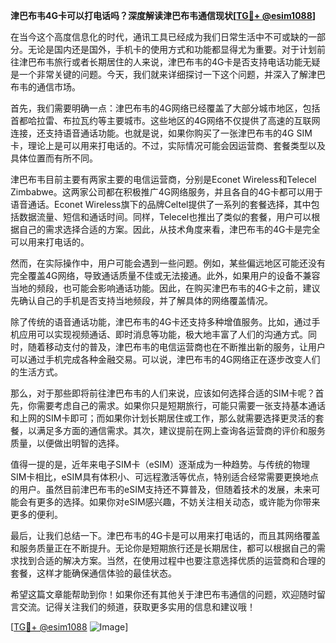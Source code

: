 **津巴布韦4G卡可以打电话吗？深度解读津巴布韦通信现状[[TG💪+ @esim1088](https://t.me/s/esim1088)]**

在当今这个高度信息化的时代，通讯工具已经成为我们日常生活中不可或缺的一部分。无论是国内还是国外，手机卡的使用方式和功能都显得尤为重要。对于计划前往津巴布韦旅行或者长期居住的人来说，津巴布韦的4G卡是否支持电话功能无疑是一个非常关键的问题。今天，我们就来详细探讨一下这个问题，并深入了解津巴布韦的通信市场。

首先，我们需要明确一点：津巴布韦的4G网络已经覆盖了大部分城市地区，包括首都哈拉雷、布拉瓦约等主要城市。这些地区的4G网络不仅提供了高速的互联网连接，还支持语音通话功能。也就是说，如果你购买了一张津巴布韦的4G SIM卡，理论上是可以用来打电话的。不过，实际情况可能会因运营商、套餐类型以及具体位置而有所不同。

津巴布韦目前主要有两家主要的电信运营商，分别是Econet Wireless和Telecel Zimbabwe。这两家公司都在积极推广4G网络服务，并且各自的4G卡都可以用于语音通话。Econet Wireless旗下的品牌Celtel提供了一系列的套餐选择，其中包括数据流量、短信和通话时间。同样，Telecel也推出了类似的套餐，用户可以根据自己的需求选择合适的方案。因此，从技术角度来看，津巴布韦的4G卡是完全可以用来打电话的。

然而，在实际操作中，用户可能会遇到一些问题。例如，某些偏远地区可能还没有完全覆盖4G网络，导致通话质量不佳或无法接通。此外，如果用户的设备不兼容当地的频段，也可能会影响通话功能。因此，在购买津巴布韦的4G卡之前，建议先确认自己的手机是否支持当地频段，并了解具体的网络覆盖情况。

除了传统的语音通话功能，津巴布韦的4G卡还支持多种增值服务。比如，通过手机应用可以实现视频通话、即时消息等功能，极大地丰富了人们的沟通方式。同时，随着移动支付的普及，津巴布韦的电信运营商也在不断推出新的服务，让用户可以通过手机完成各种金融交易。可以说，津巴布韦的4G网络正在逐步改变人们的生活方式。

那么，对于那些即将前往津巴布韦的人们来说，应该如何选择合适的SIM卡呢？首先，你需要考虑自己的需求。如果你只是短期旅行，可能只需要一张支持基本通话和上网的SIM卡即可；而如果你计划长期居住或工作，那么就需要选择更灵活的套餐，以满足多方面的通信需求。其次，建议提前在网上查询各运营商的评价和服务质量，以便做出明智的选择。

值得一提的是，近年来电子SIM卡（eSIM）逐渐成为一种趋势。与传统的物理SIM卡相比，eSIM具有体积小、可远程激活等优点，特别适合经常需要更换地点的用户。虽然目前津巴布韦的eSIM支持还不算普及，但随着技术的发展，未来可能会有更多的选择。如果你对eSIM感兴趣，不妨关注相关动态，或许能为你带来更多的便利。

最后，让我们总结一下。津巴布韦的4G卡是可以用来打电话的，而且其网络覆盖和服务质量正在不断提升。无论你是短期旅行还是长期居住，都可以根据自己的需求找到合适的解决方案。当然，在使用过程中也要注意选择优质的运营商和合理的套餐，这样才能确保通信体验的最佳状态。

希望这篇文章能帮助到你！如果你还有其他关于津巴布韦通信的问题，欢迎随时留言交流。记得关注我们的频道，获取更多实用的信息和建议哦！

[[TG💪+ @esim1088](https://t.me/s/esim1088) ![Image](https://i.postimg.cc/4NQfJmqS/Snipaste-2025-05-13-00-14-12.png)]